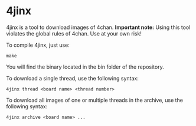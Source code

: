 # 4jinx

4jinx is a tool to download images of 4chan.
**Important note:** Using this tool violates the global rules of 4chan. Use at your own risk!

To compile 4jinx, just use:
```
make
```
You will find the binary located in the bin folder of the repository.


To download a single thread, use the following syntax:
```
4jinx thread <board name> <thread number>
```

To download all images of one or multiple threads in the archive, use the following syntax:
```
4jinx archive <board name> ...
```

